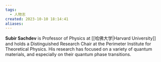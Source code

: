 ```yaml
---
tags:
  - 人物志
created: 2023-10-10 18:14:41
aliases:
---
```

**Subir Sachdev** is Professor of Physics at [[哈佛大学|Harvard University]] and holds a Distinguished Research Chair at the Perimeter Institute for Theoretical Physics. His research has focused on a variety of quantum materials, and especially on their quantum phase transitions.
